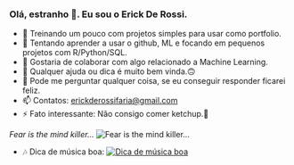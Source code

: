 ### Olá, estranho 👋. Eu sou o Erick De Rossi.

- 🔭 Treinando um pouco com projetos simples para usar como portfolio.
- 🌱 Tentando aprender a usar o github, ML e focando em pequenos projetos com R/Python/SQL.
- 👯 Gostaria de colaborar com algo relacionado a Machine Learning.
- 🤔 Qualquer ajuda ou dica é muito bem vinda.🙃
- 💬 Pode me perguntar qualquer coisa, se eu conseguir responder ficarei feliz. 
- 📫 Contatos: erickderossifaria@gmail.com
- ⚡ Fato interessante: Não consigo comer ketchup.🤢 

*Fear is the mind killer...*
![*Fear is the mind killer...*](https://i.pinimg.com/736x/63/9e/c7/639ec7a0a5ddd80b79a2efc049bdfb1f.jpg)

- 🎶 Dica de música boa:
[![Dica de música boa](https://yt3.googleusercontent.com/ytc/AMLnZu_9kYw_Z3mIyWLLAIHAl7LkDSHMAySDoHniyzLVzg=s176-c-k-c0x00ffffff-no-rj-mo)](https://www.youtube.com/watch?v=fe141VJ6Yys)
